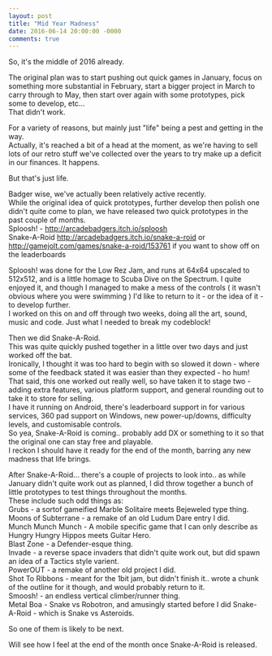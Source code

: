 ```yaml
---
layout: post
title: "Mid Year Madness"
date: 2016-06-14 20:00:00 -0000
comments: true
---
```


So, it's the middle of 2016 already.

The original plan was to start pushing out quick games in January, focus on something more substantial in February, start a bigger project in March to carry through to May, then start over again with some prototypes, pick some to develop, etc...  
That didn't work.

For a variety of reasons, but mainly just "life" being a pest and getting in the way.  
Actually, it's reached a bit of a head at the moment, as we're having to sell lots of our retro stuff we've collected over the years to try make up a deficit in our finances. It happens.

But that's just life.

Badger wise, we've actually been relatively active recently.  
While the original idea of quick prototypes, further develop then polish one didn't quite come to plan, we have released two quick prototypes in the past couple of months.   
Sploosh! - http://arcadebadgers.itch.io/sploosh  
Snake-A-Roid http://arcadebadgers.itch.io/snake-a-roid or http://gamejolt.com/games/snake-a-roid/153761 if you want to show off on the leaderboards

Sploosh! was done for the Low Rez Jam, and runs at 64x64 upscaled to 512x512, and is a little homage to Scuba Dive on the Spectrum.
I quite enjoyed it, and though I managed to make a mess of the controls ( it wasn't obvious where you were swimming ) I'd like to return to it - or the idea of it - to develop further.  
I worked on this on and off through two weeks, doing all the art, sound, music and code. Just what I needed to break my codeblock!

Then we did Snake-A-Roid.  
This was quite quickly pushed together in a little over two days and just worked off the bat.  
Ironically, I thought it was too hard to begin with so slowed it down - where some of the feedback stated it was easier than they expected - ho hum!  
That said, this one worked out really well, so have taken it to stage two - adding extra features, various platform support, and general rounding out to take it to store for selling.  
I have it running on Android, there's leaderboard support in for various services, 360 pad support on Windows, new power-up/downs, difficulty levels, and customisable controls.  
So yea, Snake-A-Roid is coming.. probably add DX or something to it so that the original one can stay free and playable.  
I reckon I should have it ready for the end of the month, barring any new madness that life brings.

After Snake-A-Roid... there's a couple of projects to look into.. as while January didn't quite work out as planned, I did throw together a bunch of little prototypes to test things throughout the months.  
These include such odd things as:  
Grubs - a sortof gameified Marble Solitaire meets Bejeweled type thing.  
Moons of Subterrane - a remake of an old Ludum Dare entry I did.  
Munch Munch Munch - A mobile specific game that I can only describe as Hungry Hungry Hippos meets Guitar Hero.  
Blast Zone - a Defender-esque thing.  
Invade - a reverse space invaders that didn't quite work out, but did spawn an idea of a Tactics style varient.  
PowerOUT - a remake of another old project I did.  
Shot To Ribbons - meant for the 1bit jam, but didn't finish it.. wrote a chunk of the outline for it though, and would probably return to it.  
Smoosh! - an endless vertical climber/runner thing.  
Metal Boa - Snake vs Robotron, and amusingly started before I did Snake-A-Roid - which is Snake vs Asteroids.

So one of them is likely to be next.

Will see how I feel at the end of the month once Snake-A-Roid is released.

